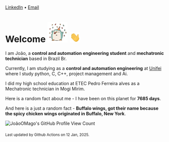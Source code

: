 [LinkedIn](https://www.linkedin.com/in/joão-pedro-gozzoli-b95641301/) &bull;
[Email](joaopedrogozzoli@gmail.com)

# Welcome <img src="happy.gif" height="64px" /> <img src="wave.gif" height="32px" />

I am João, a  **control and automation engineering student** and **mechatronic technician** based in Brazil Br.

Currently, I am studying as a **control and automation engineering** at [Unifei](https://unifei.edu.br) where I study python, C, C++, project management and Ai.

I did my high school education at ETEC Pedro Ferreira alves as a Mechatronic technician in Mogi Mirim.

Here is a random fact about me - I have been on this planet for **7685 days**.

And here is a just a random fact -  **Buffalo wings, got their name because the spicy chicken wings originated in Buffalo, New York**.

![JoãoOMago's GitHub Profile View Count](https://komarev.com/ghpvc/?username=JoaoOMago)

<sub>Last updated by Github Actions on 12 Jan, 2025.</sub>
